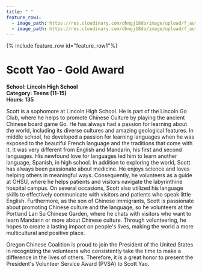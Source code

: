 ```yaml
---
title: " "
feature_row1:
  - image_path: https://res.cloudinary.com/dhngj18do/image/upload/f_auto,q_auto/v1/images/pvsa/2024_Scott_Yao
  - image_path: https://res.cloudinary.com/dhngj18do/image/upload/f_auto,q_auto/v1/images/activities/year_2024
---
```


{% include feature_row id="feature_row1"%}

# Scott Yao - Gold Award

**School: Lincoln High School**  
**Category: Teens (11-15)**  
**Hours: 135**  

Scott is a sophomore at Lincoln High School. He is part of the Lincoln Go Club, where he helps to promote Chinese Culture by playing the ancient Chinese board game Go. He has always had a passion for learning about the world, including its diverse cultures and amazing geological features. In middle school, he developed a passion for learning languages when he was exposed to the beautiful French language and the traditions that come with it. It was very different from English and Mandarin, his first and second languages. His newfound love for languages led him to learn another language, Spanish, in high school. In addition to exploring the world, Scott has always been passionate about medicine. He enjoys science and loves helping others in meaningful ways. Consequently, he volunteers as a guide at OHSU, where he helps patients and visitors navigate the labyrinthine hospital campus. On several occasions, Scott also utilized his language skills to effectively communicate with visitors and patients who speak little English. Furthermore, as the son of Chinese immigrants, Scott is passionate about promoting Chinese culture and the language, so he volunteers at the Portland Lan Su Chinese Garden, where he chats with visitors who want to learn Mandarin or more about Chinese culture. Through volunteering, he hopes to create a lasting impact on people's lives, making the world a more multicultural and positive place.

Oregon Chinese Coalition is proud to join the President of the United States in recognizing the volunteers who consistently take the time to make a difference in the lives of others. Therefore, it is a great honor to present the President's Volunteer Service Award (PVSA) to Scott Yao.
